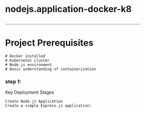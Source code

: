 # nodejs.application-docker-k8
............................................................................................................


# Project Prerequisites

    # Docker installed
    # Kubernetes cluster
    # Node.js environment
    # Basic understanding of containerization

### step 1:

Key Deployment Stages

    Create Node.js Application
    Create a simple Express.js application:
